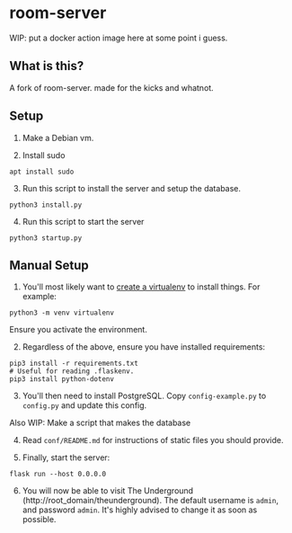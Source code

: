 # room-server
WIP: put a docker action image here at some point i guess.

## What is this?
A fork of room-server. made for the kicks and whatnot.

## Setup


1. Make a Debian vm.

2. Install sudo 
```
apt install sudo
```

3. Run this script to install the server and setup the database.
```
python3 install.py
```

4. Run this script to start the server
```
python3 startup.py
```

## Manual Setup

1. You'll most likely want to [create a virtualenv](https://docs.python.org/3/library/venv.html) to install things. For example:
```
python3 -m venv virtualenv
```
Ensure you activate the environment.

2. Regardless of the above, ensure you have installed requirements:
```
pip3 install -r requirements.txt
# Useful for reading .flaskenv.
pip3 install python-dotenv
```

3. You'll then need to install PostgreSQL. Copy `config-example.py` to `config.py` and update this config.

Also WIP: Make a script that makes the database

4. Read `conf/README.md` for instructions of static files you should provide.

5. Finally, start the server:
```
flask run --host 0.0.0.0
```

6. You will now be able to visit The Underground (http://root_domain/theunderground). The default username is `admin`, and password `admin`.
It's highly advised to change it as soon as possible.
